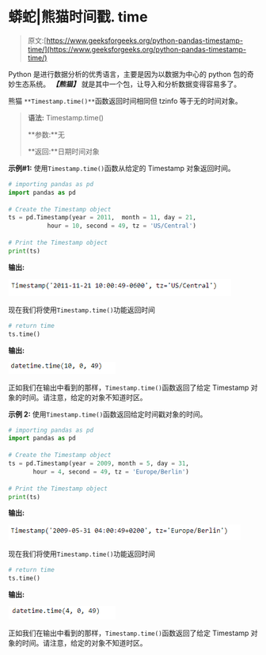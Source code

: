 # 蟒蛇|熊猫时间戳. time

> 原文:[https://www.geeksforgeeks.org/python-pandas-timestamp-time/](https://www.geeksforgeeks.org/python-pandas-timestamp-time/)

Python 是进行数据分析的优秀语言，主要是因为以数据为中心的 python 包的奇妙生态系统。 ***【熊猫】*** 就是其中一个包，让导入和分析数据变得容易多了。

熊猫 `**Timestamp.time()**`函数返回时间相同但 tzinfo 等于无的时间对象。

> **语法:** Timestamp.time()
> 
> **参数:**无
> 
> **返回:**日期时间对象

**示例#1:** 使用`Timestamp.time()`函数从给定的 Timestamp 对象返回时间。

```py
# importing pandas as pd
import pandas as pd

# Create the Timestamp object
ts = pd.Timestamp(year = 2011,  month = 11, day = 21,
           hour = 10, second = 49, tz = 'US/Central')

# Print the Timestamp object
print(ts)
```

**输出:**

![](img/ee694c9af88333eeafa810576fa77c25.png)

现在我们将使用`Timestamp.time()`功能返回时间

```py
# return time
ts.time()
```

**输出:**

![](img/f96482b8c74c7f3f10493e877adcfc41.png)

正如我们在输出中看到的那样，`Timestamp.time()`函数返回了给定 Timestamp 对象的时间。请注意，给定的对象不知道时区。

**示例 2:** 使用`Timestamp.time()`函数返回给定时间戳对象的时间。

```py
# importing pandas as pd
import pandas as pd

# Create the Timestamp object
ts = pd.Timestamp(year = 2009, month = 5, day = 31,
       hour = 4, second = 49, tz = 'Europe/Berlin')

# Print the Timestamp object
print(ts)
```

**输出:**

![](img/e2c4d93f6eeb606ab122d97734870a13.png)

现在我们将使用`Timestamp.time()`功能返回时间

```py
# return time
ts.time()
```

**输出:**

![](img/41436e771d0ad2b80beafb7d86299dbf.png)

正如我们在输出中看到的那样，`Timestamp.time()`函数返回了给定 Timestamp 对象的时间。请注意，给定的对象不知道时区。